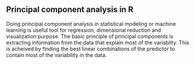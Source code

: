 ## Principal component analysis in R

Doing principal component analysis in statistical modeling or machine learning is useful tool for regression, dimensional reduction and visualization purpose. The basic principle of principal components is extracting information from the data that explain most of the variablity. This is acheived by finding the best linear combinations of the predictor to contain most of the variability in the data.
